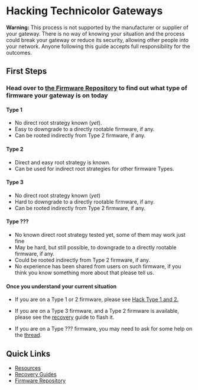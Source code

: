 # Hacking Technicolor Gateways

**Warning:** This process is not supported by the manufacturer or supplier of your gateway.
There is no way of knowing your situation and the process could break your gateway or reduce its security, allowing other people into your network. Anyone following this guide accepts full responsibility for the outcomes.

## First Steps

### Head over to [the Firmware Repository](Firmware%20Repository/) to find out what type of firmware your gateway is on today

#### Type 1

- No direct root strategy known (*yet*).
- Easy to downgrade to a directly rootable firmware, if any.
- Can be rooted indirectly from Type 2 firmware, if any.

#### Type 2

- Direct and easy root strategy is known.
- Can be used for indirect root strategies for other firmware Types.

#### Type 3

- No direct root strategy known (*yet*)
- Hard to downgrade to a directly rootable firmware, if any.
- Can be rooted indirectly from Type 2 firmware, if any.

#### Type ???

- No known direct root strategy tested yet, some of them may work just fine
- May be hard, but still possible, to downgrade to a directly rootable firmware, if any.
- Could be rooted indirectly from Type 2 firmware, if any.
- No experience has been shared from users on such firmware, if you think you know something more about that please tell us.

#### Once you understand your current situation

- If you are on a Type 1 or 2 firmware, please see [Hack Type 1 and 2.](Hack%20Type%201&2/)

- If you are on a Type 3 firmware, and a Type 2 firmware is available, please see the [recovery](Recovery/) guide to flash it.

- If you are on a Type ??? firmware, you may need to ask for some help on the [thread](https://forums.whirlpool.net.au/thread/9vxxl849).

## Quick Links

- [Resources](Resources/)
- [Recovery Guides](Recovery/)
- [Firmware Repository](Firmware%20Repository/)
